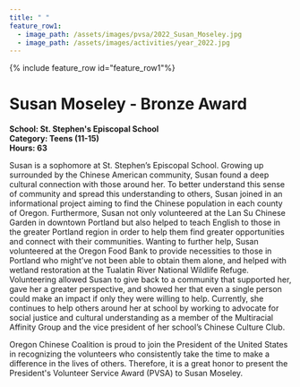 ```yaml
---
title: " "
feature_row1:
  - image_path: /assets/images/pvsa/2022_Susan_Moseley.jpg
  - image_path: /assets/images/activities/year_2022.jpg
---
```


{% include feature_row id="feature_row1"%}

# Susan Moseley - Bronze Award

**School: St. Stephen's Episcopal School**  
**Category: Teens (11-15)**  
**Hours: 63**  

Susan is a sophomore at St. Stephen’s Episcopal School. Growing up surrounded by the Chinese American community, Susan found a deep cultural connection with those around her. To better understand this sense of community and spread this understanding to others, Susan joined in an informational project aiming to find the Chinese population in each county of Oregon. Furthermore, Susan not only volunteered at the Lan Su Chinese Garden in downtown Portland but also helped to teach English to those in the greater Portland region in order to help them find greater opportunities and connect with their communities. Wanting to further help, Susan volunteered at the Oregon Food Bank to provide necessities to those in Portland who might’ve not been able to obtain them alone, and helped with wetland restoration at the Tualatin River National Wildlife Refuge. Volunteering allowed Susan to give back to a community that supported her, gave her a greater perspective, and showed her that even a single person could make an impact if only they were willing to help. Currently, she continues to help others around her at school by working to advocate for social justice and cultural understanding as a member of the Multiracial Affinity Group and the vice president of her school’s Chinese Culture Club.

Oregon Chinese Coalition is proud to join the President of the United States in recognizing the volunteers who consistently take the time to make a difference in the lives of others. Therefore, it is a great honor to present the President's Volunteer Service Award (PVSA) to Susan Moseley.
